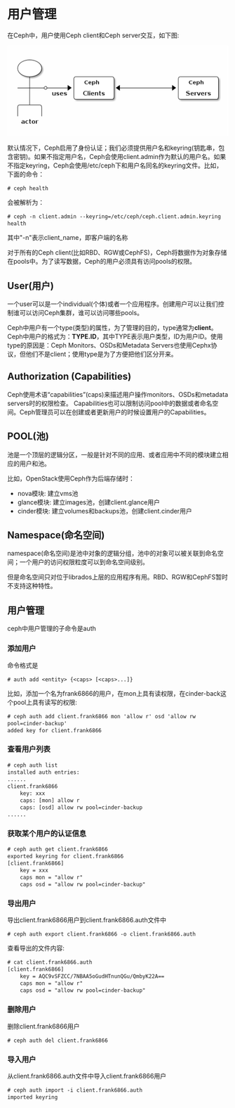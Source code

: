 # 用户管理
在Ceph中，用户使用Ceph client和Ceph server交互，如下图:  

![ceph-user-01](resources/cpeh-user-01.png)


默认情况下，Ceph启用了身份认证；我们必须提供用户名和keyring(钥匙串，包含密钥)。如果不指定用户名，Ceph会使用client.admin作为默认的用户名。如果不指定keyring，Ceph会使用/etc/ceph下和用户名同名的keyring文件。比如，下面的命令：  

```
# ceph health
```

会被解析为：  

```
# ceph -n client.admin --keyring=/etc/ceph/ceph.client.admin.keyring health
```

其中"-n"表示client_name，即客户端的名称


对于所有的Ceph client(比如RBD、RGW或CephFS)，Ceph将数据作为对象存储在pools中。为了读写数据，Ceph的用户必须具有访问pools的权限。

## User(用户)
一个user可以是一个individual(个体)或者一个应用程序。创建用户可以让我们控制谁可以访问Ceph集群，谁可以访问哪些pools。   

Ceph中用户有一个type(类型)的属性，为了管理的目的，type通常为**client**。Ceph中用户的格式为：**TYPE.ID**，其中TYPE表示用户类型，ID为用户ID。使用type的原因是：Ceph Monitors、OSDs和Metadata Servers也使用Cephx协议，但他们不是client；使用type是为了方便把他们区分开来。

## Authorization (Capabilities)
Ceph使用术语“capabilities”(caps)来描述用户操作monitors、OSDs和metadata servers时的权限检查。  Capabilities也可以限制访问pool中的数据或者命名空间。Ceph管理员可以在创建或者更新用户的时候设置用户的Capabilities。  

## POOL(池)
池是一个顶层的逻辑分区，一般是针对不同的应用、或者应用中不同的模块建立相应的用户和池。  

比如，OpenStack使用Ceph作为后端存储时：  

* nova模块:  建立vms池
* glance模块:  建立images池，创建client.glance用户
* cinder模块: 建立volumes和backups池，创建client.cinder用户

## Namespace(命名空间)
namespace(命名空间)是池中对象的逻辑分组，池中的对象可以被关联到命名空间；一个用户的访问权限粒度可以到命名空间级别。  

但是命名空间只对位于librados上层的应用程序有用。RBD、RGW和CephFS暂时不支持这种特性。  



## 用户管理
ceph中用户管理的子命令是auth


### 添加用户
命令格式是

```
# auth add <entity> {<caps> [<caps>...]}
```

比如，添加一个名为frank6866的用户，在mon上具有读权限，在cinder-back这个pool上具有读写的权限:  

```
# ceph auth add client.frank6866 mon 'allow r' osd 'allow rw pool=cinder-backup'
added key for client.frank6866
```

### 查看用户列表

```
# ceph auth list
installed auth entries:
......
client.frank6866
	key: xxx
	caps: [mon] allow r
	caps: [osd] allow rw pool=cinder-backup
......
```


### 获取某个用户的认证信息

```
# ceph auth get client.frank6866
exported keyring for client.frank6866
[client.frank6866]
	key = xxx
	caps mon = "allow r"
	caps osd = "allow rw pool=cinder-backup"
```	


### 导出用户
导出client.frank6866用户到client.frank6866.auth文件中

```
# ceph auth export client.frank6866 -o client.frank6866.auth
```

查看导出的文件内容:  

```
# cat client.frank6866.auth
[client.frank6866]
	key = AQC9vSFZCC/7NBAA5oGudHTnunQGu/QmbyK22A==
	caps mon = "allow r"
	caps osd = "allow rw pool=cinder-backup"
```


### 删除用户
删除client.frank6866用户

```
# ceph auth del client.frank6866
```


### 导入用户
从client.frank6866.auth文件中导入client.frank6866用户

```
# ceph auth import -i client.frank6866.auth
imported keyring
```
